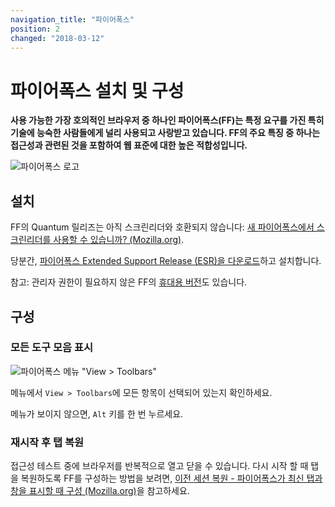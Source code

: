 ```yaml
---
navigation_title: "파이어폭스"
position: 2
changed: "2018-03-12"
---
```


# 파이어폭스 설치 및 구성

**사용 가능한 가장 호의적인 브라우저 중 하나인 파이어폭스(FF)는 특정 요구를 가진 특히 기술에 능숙한 사람들에게 널리 사용되고 사랑받고 있습니다. FF의 주요 특징 중 하나는 접근성과 관련된 것을 포함하여 웹 표준에 대한 높은 적합성입니다.**

![파이어폭스 로고](_media/firefox-logo.png)

## 설치

FF의 Quantum 릴리즈는 아직 스크린리더와 호환되지 않습니다: [새 파이어폭스에서 스크린리더를 사용할 수 있습니까? (Mozilla.org)](https://support.mozilla.org/en-US/kb/can-i-use-my-screen-reader-new-firefox).

당분간, [파이어폭스 Extended Support Release (ESR)을 다운로드](https://www.mozilla.org/en-US/firefox/organizations/all/)하고 설치합니다.

참고: 관리자 권한이 필요하지 않은 FF의 [휴대용 버전](https://portableapps.com/de/apps/internet/firefox_portable)도 있습니다.

## 구성

### 모든 도구 모음 표시

![파이어폭스 메뉴 "View > Toolbars"](_media/firefoxs-menu-view-toolbars.png)

메뉴에서 `View > Toolbars`에 모든 항목이 선택되어 있는지 확인하세요.

메뉴가 보이지 않으면, `Alt` 키를 한 번 누르세요.

### 재시작 후 탭 복원

접근성 테스트 중에 브라우저를 반복적으로 열고 닫을 수 있습니다. 다시 시작 할 때 탭을 복원하도록 FF를 구성하는 방법을 보려면, [이전 세션 복원 - 파이어폭스가 최신 탭과 창을 표시할 때 구성 (Mozilla.org)](https://support.mozilla.org/en-US/kb/restore-previous-session)을 참고하세요.